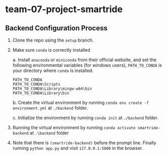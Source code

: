 # team-07-project-smartride

## Backend Configuration Process

1. Clone the repo using the `setup`  branch.

2. Make sure `conda`  is correctly installed

   a. Install `anaconda` or `miniconda` from their official website, and set the following environmental variables (for windows users), `PATH_TO_CONDA` is your directory where `conda` is installed.

   ```
   PATH_TO_CONDA
   PATH_TO_CONDA\Scripts
   PATH_TO_CONDA\Library\mingw-w64\bin
   PATH_TO_CONDA\Library\bin
   ```

   b. Create the virtual environment by running `conda env create -f environment.yml` at `./backend` folder.

   c. Initialize the environment by running `conda init` at `./backend` folder.


3. Running the virtual environment by running `conda activate smartride-backend` at `.\backend` folder

4. Note that there is `(smartride-backend)` before the prompt line. Finally running `python app.py` and visit `127.0.0.1:5000` in the browser.